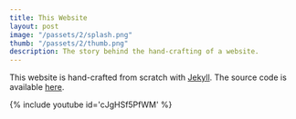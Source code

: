 ```yaml
---
title: This Website
layout: post
image: "/passets/2/splash.png"
thumb: "/passets/2/thumb.png"
description: The story behind the hand-crafting of a website.
---
```


This website is hand-crafted from scratch with [Jekyll](https://jekyllrb.com/). The source code is available [here]({{site.gh}}/makurell.github.io).

{% include youtube id='cJgHSf5PfWM' %}